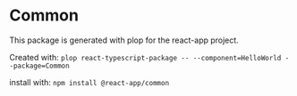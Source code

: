 # Common

This package is generated with plop for the react-app project.

Created with: `plop react-typescript-package -- --component=HelloWorld --package=Common`

install with: `npm install @react-app/common`